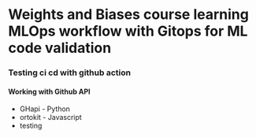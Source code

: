 # Weights and Biases course learning MLOps workflow with Gitops for ML code validation
### Testing ci cd with github action
#### Working with Github API
- GHapi - Python
- ortokit - Javascript
- testing
